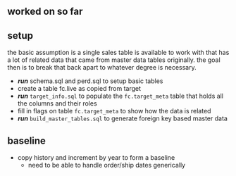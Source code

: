 ## worked on so far

setup
----------------------------------------------------------------------------------------------------------------------------------------------------
the basic assumption is a single sales table is available to work with that has a lot of related data that came from master data tables originally.
the goal then is to break that back apart to whatever degree is necessary.

* _**run**_ schema.sql and perd.sql to setup basic tables
* create a table fc.live as copied from target
* _**run**_ `target_info.sql` to populate the `fc.target_meta` table that holds all the columns and their roles
* fill in flags on table `fc.target_meta` to show how the data is related
* _**run**_ `build_master_tables.sql` to generate foreign key based master data


baseline
----------------------------------------------------------------------------------------------------------------------------------------------------
* copy history and increment by year to form a baseline
    * need to be able to handle order/ship dates generically
